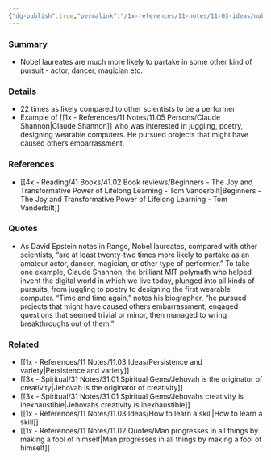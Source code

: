 ```yaml
---
{"dg-publish":true,"permalink":"/1x-references/11-notes/11-03-ideas/nobel-laureates-more-likely-to-dabble-in-other-interests/","title":"Nobel laureates more likely to dabble in other interests","created":"2023-02-09T23:10:38.000+03:00","updated":"2024-02-14T20:18:26.620+03:00"}
---
```



### Summary
- Nobel laureates are much more likely to partake in some other kind of pursuit - actor, dancer, magician etc.

### Details
- 22 times as likely compared to other scientists to be a performer
- Example of [[1x - References/11 Notes/11.05 Persons/Claude Shannon\|Claude Shannon]] who was interested in juggling, poetry, designing wearable computers. He pursued projects that might have caused others embarrassment.

### References
- [[4x - Reading/41 Books/41.02 Book reviews/Beginners - The Joy and Transformative Power of Lifelong Learning - Tom Vanderbilt\|Beginners - The Joy and Transformative Power of Lifelong Learning - Tom Vanderbilt]]

### Quotes
- As David Epstein notes in Range, Nobel laureates, compared with other scientists, “are at least twenty-two times more likely to partake as an amateur actor, dancer, magician, or other type of performer.” To take one example, Claude Shannon, the brilliant MIT  polymath who helped invent the digital world in which we live today, plunged into all kinds of pursuits, from juggling to poetry to designing the first wearable computer. “Time and time again,” notes his biographer, “he pursued projects that might have caused others embarrassment, engaged questions that seemed trivial or minor, then managed to wring breakthroughs out of them.”

### Related
- [[1x - References/11 Notes/11.03 Ideas/Persistence and variety\|Persistence and variety]]
- [[3x - Spiritual/31 Notes/31.01 Spiritual Gems/Jehovah is the originator of creativity\|Jehovah is the originator of creativity]]
- [[3x - Spiritual/31 Notes/31.01 Spiritual Gems/Jehovahs creativity is inexhaustible\|Jehovahs creativity is inexhaustible]]
- [[1x - References/11 Notes/11.03 Ideas/How to learn a skill\|How to learn a skill]]
- [[1x - References/11 Notes/11.02 Quotes/Man progresses in all things by making a fool of himself\|Man progresses in all things by making a fool of himself]]
